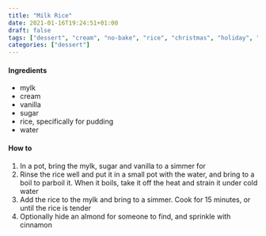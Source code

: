 ```yaml
---
title: "Milk Rice"
date: 2021-01-16T19:24:51+01:00
draft: false
tags: ["dessert", "cream", "no-bake", "rice", "christmas", "holiday", "winter"]
categories: ["dessert"]
---
```


#### Ingredients

* mylk
* cream
* vanilla
* sugar
* rice, specifically for pudding
* water

#### How to

1. In a pot, bring the mylk, sugar and vanilla to a simmer for
2. Rinse the rice well and put it in a small pot with the water, and bring to a boil to parboil it. When it boils, take it off the heat and strain it under cold water
3. Add the rice to the mylk and bring to a simmer. Cook for 15 minutes, or until the rice is tender
4. Optionally hide an almond for someone to find, and sprinkle with cinnamon
